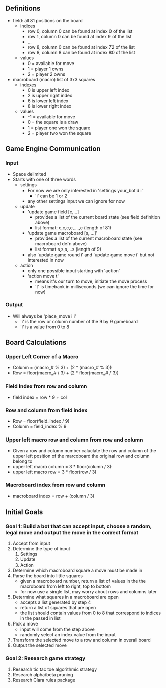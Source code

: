## Definitions
- field: all 81 positions on the board
  + indices
    - row 0, column 0 can be found at index 0 of the list
    - row 1, column 0 can be found at index 9 of the list
    - ...
    - row 8, column 0 can be found at index 72 of the list
    - row 8, column 8 can be found at index 80 of the list
  + values
    - 0 = available for move
    - 1 = player 1 owns
    - 2 = player 2 owns
- macroboard (macro) list of 3x3 squares
  - indexes
    + 0 is upper left index
    + 2 is upper right index
    + 6 is lower left index
    + 8 is lower right index
  - values
    + -1 = available for move
    + 0 = the square is a draw 
    + 1 = player one won the square
    + 2 = player two won the square

## Game Engine Communication
### Input
- Space delimited
- Starts with one of three words
  + settings
    - For now we are only interested in 'settings your_botid i'
      + 'i' can be 1 or 2
    - any other settings input we can ignore for now
  + update
    - 'update game field [c,...]
      + provides a list of the current board state (see field definition above)
      + list format: c,c,c,c,....,c (length of 81)
    - 'update game macroboard [s,....]'
      + provides a list of the current macroboard state (see macroboard defn above)
      + list format s,s,s,...s (length of 9)
    - also 'update game round i' and 'update game move i' but not interested in now
  + action
    - only one possible input starting with 'action'
    - 'action move t'
      + means it's our turn to move, initiate the move process
      + 't' is timebank in milliseconds (we can ignore the time for now)

### Output
- Will always be 'place_move i i'
  + 'i' is the row or column number of the 9 by 9 gameboard
  + 'i' is a value from 0 to 8

## Board Calculations
### Upper Left Corner of a Macro
- Column = (macro_# % 3) + (2 * (macro_# % 3))
- Row = floor(macro_# / 3) + (2 * floor(macro_# / 3))

### Field Index from row and column
- field index = row * 9 + col

### Row and column from field index
- Row = floor(field_index / 9)
- Column = field_index % 9

### Upper left macro row and column from row and column
- Given a row and column number caluclate the row and column of the upper left
  position of the marcoboard the original row and column belong to
- upper left macro column = 3 * floor(column / 3) 
- upper left macro row = 3 * floor(row / 3)

### Macroboard index from row and column
- macroboard index = row + (column / 3)

## Initial Goals
### Goal 1: Build a bot that can accept input, choose a random, legal move and output the move in the correct format
1. Accept from input
2. Determine the type of input 
   1. Settings
   2. Update
   3. Action
3. Determine which macroboard square a move must be made in
4. Parse the board into little squares
   - given a macroboard number, return a list of values in the
     the macroboard from left to right, top to bottom
   - for now use a single list, may worry about rows and columns later
5. Determine what squares in a macroboard are open
   - accepts a list generated by step 4
   - return a list of squares that are open
   - the list should contain values from 0 to 8 that correspond
     to indices in the passed in list 
6. Pick a move
   - input will come from the step above
   - randomly select an index value from the input 
7. Transform the selected move to a row and column in overall board
8. Output the selected move

### Goal 2: Research game strategy
1. Research tic tac toe algorithmic strategy
2. Research alpha/beta pruning
3. Research Clara rules package

